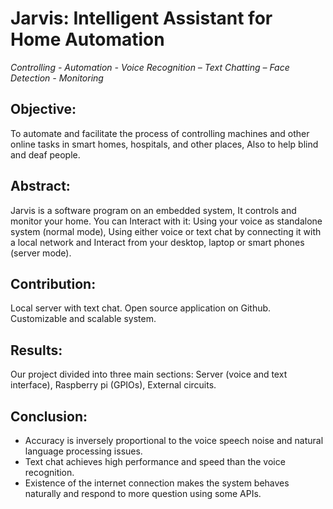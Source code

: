 # Jarvis: Intelligent Assistant for Home Automation 
*Controlling  - Automation - Voice Recognition – Text Chatting – Face Detection - Monitoring*

## Objective:
To automate and facilitate the process of controlling machines and other online tasks in smart homes, hospitals, and other places, Also to help blind and deaf people.

## Abstract:
Jarvis is a software program on an embedded system, It controls and monitor your home. You can Interact with it: Using your voice as standalone system (normal mode), Using either voice or text chat by connecting it with a local network and Interact from your desktop, laptop or smart phones (server mode).

## Contribution:
Local server with text chat. Open source application on Github. Customizable and scalable system.

## Results:
Our project divided into three main sections: Server (voice and text interface), Raspberry pi (GPIOs), External circuits.

## Conclusion:
- Accuracy is inversely proportional to the voice speech noise and natural language processing issues. 
- Text chat achieves high performance and speed than the voice recognition.
- Existence of the internet connection makes the system behaves naturally and respond to more question using some APIs.
